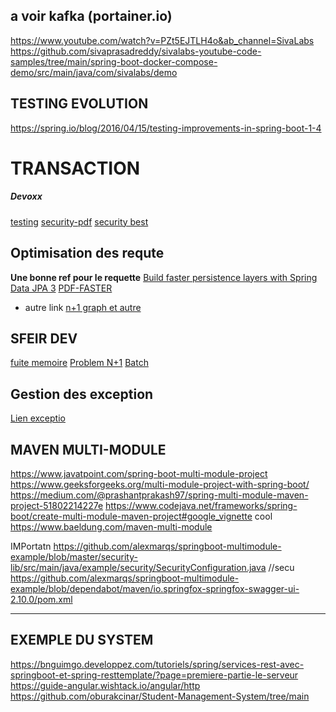 
## a voir kafka (portainer.io)
https://www.youtube.com/watch?v=PZt5EJTLH4o&ab_channel=SivaLabs
https://github.com/sivaprasadreddy/sivalabs-youtube-code-samples/tree/main/spring-boot-docker-compose-demo/src/main/java/com/sivalabs/demo

## TESTING EVOLUTION
https://spring.io/blog/2016/04/15/testing-improvements-in-spring-boot-1-4

# TRANSACTION



##### Devoxx
[testing](https://www.youtube.com/watch?v=u5foQULTxHM&ab_channel=Devoxx)
[security-pdf](https://2024.springio.net/slides/spring-security-architecture-principles-springio24.pdf)
[security best](https://www.youtube.com/watch?v=HyoLl3VcRFY&ab_channel=SpringI%2FO)
## Optimisation des requte
**Une bonne ref pour le requette**
[Build faster persistence layers with Spring Data JPA 3](https://www.youtube.com/watch?v=t27Uozc2Z58&t=4s&ab_channel=SpringI%2FO)
[PDF-FASTER](https://2024.springio.net/slides/build-faster-persistence-layers-with-spring-data-jpa-3-springio24.pdf)
- autre link
[n+1 graph et autre](https://medium.com/@AlexanderObregon/optimizing-queries-with-query-annotation-in-spring-data-jpa-fe213c8a60a)


## SFEIR DEV
[fuite memoire](https://www.sfeir.dev/back/traquer-une-fuite-memoire-cas-detude-avec-hibernate-5-ne-tombez-pas-dans-le-in/)
[Problem N+1](https://www.sfeir.dev/back/probleme-n-1-en-spring-data-jpa-decouvrez-comment-optimiser-vos-requetes-avec-lannotation-query-2/)
[Batch](https://www.sfeir.dev/back/planifier-des-taches-avec-spring-batch/)


## Gestion des exception
[Lien exceptio](https://namekjoel.medium.com/g%C3%A9rez-les-exceptions-de-mani%C3%A8re-coh%C3%A9rente-et-centralis%C3%A9e-dans-spring-mvc-avec-controlleradvice-98c0f9078929)
 
## MAVEN MULTI-MODULE 

https://www.javatpoint.com/spring-boot-multi-module-project
https://www.geeksforgeeks.org/multi-module-project-with-spring-boot/
https://medium.com/@prashantprakash97/spring-multi-module-maven-project-51802214227e
https://www.codejava.net/frameworks/spring-boot/create-multi-module-maven-project#google_vignette
cool
https://www.baeldung.com/maven-multi-module

IMPortatn
https://github.com/alexmarqs/springboot-multimodule-example/blob/master/security-lib/src/main/java/example/security/SecurityConfiguration.java
//secu
https://github.com/alexmarqs/springboot-multimodule-example/blob/dependabot/maven/io.springfox-springfox-swagger-ui-2.10.0/pom.xml

--------------------------------------------------
## EXEMPLE DU SYSTEM
https://bnguimgo.developpez.com/tutoriels/spring/services-rest-avec-springboot-et-spring-resttemplate/?page=premiere-partie-le-serveur
https://guide-angular.wishtack.io/angular/http
https://github.com/oburakcinar/Student-Management-System/tree/main
